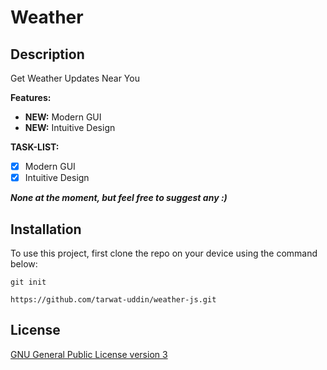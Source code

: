 # Weather

## Description

Get Weather Updates Near You

**Features:**

- **NEW:** Modern GUI
- **NEW:** Intuitive Design

**TASK-LIST:**

- [x] Modern GUI
- [x] Intuitive Design

**_None at the moment, but feel free to suggest any :)_**

## Installation

To use this project, first clone the repo on your device using the command below:

`git init`

`https://github.com/tarwat-uddin/weather-js.git`

## License

[GNU General Public License version 3](https://opensource.org/licenses/GPL-3.0)
